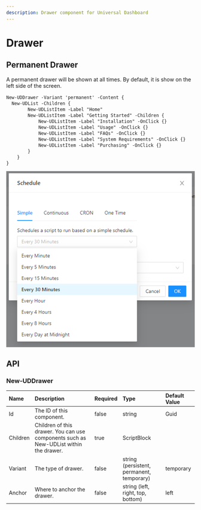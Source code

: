 ```yaml
---
description: Drawer component for Universal Dashboard
---
```


# Drawer

## Permanent Drawer

A permanent drawer will be shown at all times. By default, it is show on the left side of the screen.

```text
New-UDDrawer -Variant 'permanent' -Content {
  New-UDList -Children {
        New-UDListItem -Label "Home"
        New-UDListItem -Label "Getting Started" -Children {
            New-UDListItem -Label "Installation" -OnClick {}
            New-UDListItem -Label "Usage" -OnClick {}
            New-UDListItem -Label "FAQs" -OnClick {}
            New-UDListItem -Label "System Requirements" -OnClick {}
            New-UDListItem -Label "Purchasing" -OnClick {}
        }
    }
}
```

![Permanent Drawer](../../../../.gitbook/assets/image%20%28137%29.png)

## API 

### New-UDDrawer

| Name | Description | Required | Type | Default Value |
| :--- | :--- | :--- | :--- | :--- |
| Id | The ID of this component. | false | string | Guid |
| Children | Children of this drawer. You can use components such as New-UDList within the drawer. | true | ScriptBlock |  |
| Variant | The type of drawer. | false | string \(persistent, permanent, temporary\) | temporary |
| Anchor | Where to anchor the drawer. | false | string \(left, right, top, bottom\) | left |

